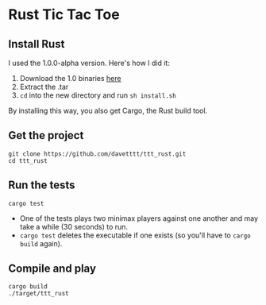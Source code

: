 # Rust Tic Tac Toe

## Install Rust
I used the 1.0.0-alpha version. Here's how I did it:
  1. Download the 1.0 binaries [here][rust]
  2. Extract the .tar
  3. `cd` into the new directory and run `sh install.sh`

By installing this way, you also get Cargo, the Rust build tool.

## Get the project
	git clone https://github.com/davetttt/ttt_rust.git
	cd ttt_rust

## Run the tests
	cargo test
* One of the tests plays two minimax players against one another and may take a while (30 seconds) to run.
* `cargo test` deletes the executable if one exists (so you'll have to `cargo build` again). 
	
## Compile and play
	cargo build
	./target/ttt_rust

[rust]: http://www.rust-lang.org/install.html